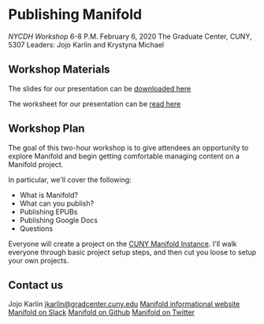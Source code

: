 # Publishing Manifold
*NYCDH Workshop* 
6-8 P.M. February 6, 2020
The Graduate Center, CUNY, 5307
Leaders: Jojo Karlin and Krystyna Michael

## Workshop Materials

The slides for our presentation can be [downloaded here](https://github.com/jojokarlin/PublishingManifold/PublishingManifold/ManifoldPublishing_NYCDH2020.key)

The worksheet for our presentation can be [read here](https://github.com/jojokarlin/Manifold_Handout.docx)

## Workshop Plan

The goal of this two-hour workshop is to give attendees an opportunity to explore Manifold and begin getting comfortable managing content on a Manifold project.

In particular, we'll cover the following:

- What is Manifold?
- What can you publish?
- Publishing EPUBs 
- Publishing Google Docs
- Questions

Everyone will create a project on the [CUNY Manifold Instance](https://cuny.manifoldapp.org). I'll walk everyone through basic project setup steps, and then cut you loose to setup your own projects.

## Contact us

Jojo Karlin jkarlin@gradcenter.cuny.edu
[Manifold informational website](https://manifoldapp.org/)
[Manifold on Slack](https://manifold-slackin.herokuapp.com/)
[Manifold on Github](https://github.com/ManifoldScholar/manifold)
[Manifold on Twitter](https://twitter.com/ManifoldScholar)

